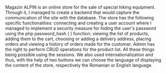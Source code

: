 Magazin ALPIN is an online store for the sale of special hiking equipment. Through it, I managed to create a backend that would capture the communication of the site with the database. The store has the following specific functionalities: connecting and creating a user account where I managed to implement a security measure for hiding the user's password using the php password_hash ( ) function; viewing the list of products, adding them to the cart, choosing or adding a delivery address, placing orders and viewing a history of orders made for the customer. Admin has the right to perform CRUD operations for the product list. All these things being possible using the sessions. We also used internationalization and thus, with the help of two buttons we can choose the language of displaying the content of the store, respectively the Romanian or English language.  
